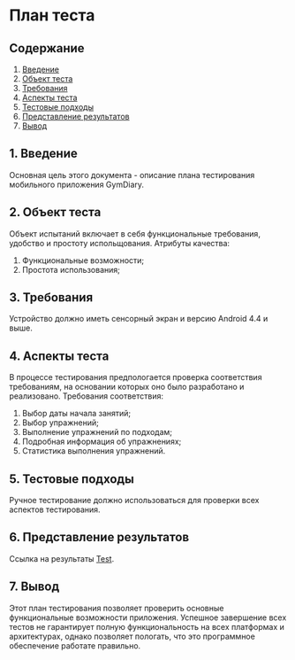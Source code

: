 # План теста
## Содержание

1. [Введение](#par1) 
2. [Объект теста](#par2)
3. [Требования](#par3)
4. [Аспекты теста](#par4)
5. [Тестовые подходы](#par5)
6. [Представление результатов](#par6)
7. [Вывод](#par7)

## <a name="par1">1. Введение</a>
Основная цель этого документа - описание плана тестирования мобильного приложения GymDiary.

## <a name="par2">2. Объект теста</a>
Объект испытаний включает в себя функциональные требования, удобство и простоту испольщования.
Атрибуты качества:
1. Функциональные возможности;
2. Простота использования;

## <a name="par3">3. Требования</a>
Устройство должно иметь сенсорный экран и версию Android 4.4 и выше. 

## <a name="par4">4. Аспекты теста</a>
В процессе тестирования предпологается проверка соответствия требованиям, на основании которых оно было разработано и реализовано. Требования соответствия:
1. Выбор даты начала занятий;
2. Выбор упражнений;
3. Выполнение упражнений по подходам;
4. Подробная информация об упражнениях;
5. Статистика выполнения упражнений.


## <a name="par5">5. Тестовые подходы</a>
Ручное тестирование должно использоваться для проверки всех аспектов тестирования. 

## <a name="par6">6. Представление результатов</a>
Ссылка на результаты [Test](https://github.com/Daniil-Lukashchik/My_ToDo_List/blob/master/Test/Test%20Conclusion.md).

## <a name="par7">7. Вывод</a>
Этот план тестирования позволяет проверить основные функциональные возможности приложения. Успешное завершение всех тестов не гарантирует полную функциональность на всех платформах и архитектурах, однако позволяет пологать, что это программное обеспечение работате правильно.
